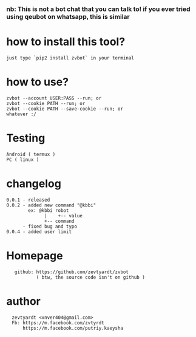 <p><h3>nb: This is not a bot chat that you can talk to! if you ever tried using qeubot on whatsapp, this is similar</h3></p>

# how to install this tool?
```just type `pip2 install zvbot` in your terminal```

# how to use?
```
zvbot --account USER:PASS --run; or
zvbot --cookie PATH --run; or
zvbot --cookie PATH --save-cookie --run; or
whatever :/
```
# Testing
```
Android ( termux )
PC ( linux )
```

# changelog
```
0.0.1 - released
0.0.2 - added new command "@kbbi"
        ex: @kbbi robot
              |    +-- value
              +-- command
      - fixed bug and typo
0.0.4 - added user limit
```
# Homepage
```
   github: https://github.com/zevtyardt/zvbot
           ( btw, the source code isn't on github )
```

# author
```
  zevtyardt <xnver404@gmail.com>
  Fb: https://m.facebook.com/zvtyrdt
      https://m.facebook.com/putriy.kaeysha
```
